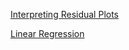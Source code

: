 [Interpreting Residual Plots](https://www.qualtrics.com/support/stats-iq/analyses/regression-guides/interpreting-residual-plots-improve-regression/)

[Linear Regression](https://see.stanford.edu/materials/aimlcs229/cs229-notes1.pdf)
